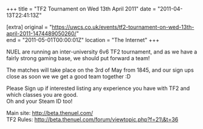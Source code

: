 +++
title = "TF2 Tournament on Wed 13th April 2011"
date = "2011-04-13T22:41:13Z"

[extra]
original = "https://uwcs.co.uk/events/tf2-tournament-on-wed-13th-april-2011-1474489050260/"    
end = "2011-05-01T00:00:01Z"
location = "The Internet"
+++

NUEL are running an inter-university 6v6 TF2 tournament, and as we have a fairly strong gaming base, we should put forward a team\!

The matches will take place on the 3rd of May from 1845, and our sign ups close as soon we we get a good team together :D

Please Sign up if interested listing any experience you have with TF2 and which classes you are good.  
Oh and your Steam ID too\!

Main site: http://beta.thenuel.com/  
TF2 Rules: http://beta.thenuel.com/forum/viewtopic.php?f=21\&t=36

